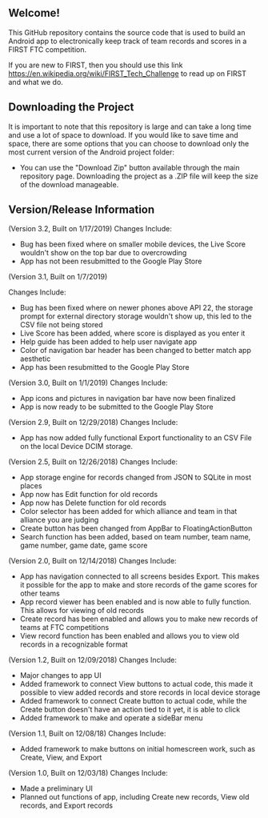 ## Welcome!
This GitHub repository contains the source code that is used to build an Android app to electronically keep track of team records and scores in a FIRST FTC competition.

If you are new to FIRST, then you should use this link https://en.wikipedia.org/wiki/FIRST_Tech_Challenge to read up on FIRST and what we do.

## Downloading the Project
It is important to note that this repository is large and can take a long time and use a lot of space to download. If you would like to save time and space, there are some options that you can choose to download only the most current version of the Android project folder:

* You can use the "Download Zip" button available through the main repository page.  Downloading the project as a .ZIP file will keep the size of the download manageable.

## Version/Release Information
(Version 3.2, Built on 1/17/2019)
Changes Include:

* Bug has been fixed where on smaller mobile devices, the Live Score wouldn't show on the top bar due to overcrowding
* App has not been resubmitted to the Google Play Store

(Version 3.1, Built on 1/7/2019)

Changes Include:

* Bug has been fixed where on newer phones above API 22, the storage prompt for external directory storage wouldn't show up, this led to the CSV file not being stored
* Live Score has been added, where score is displayed as you enter it
* Help guide has been added to help user navigate app
* Color of navigation bar header has been changed to better match app aesthetic 
* App has been resubmitted to the Google Play Store

(Version 3.0, Built on 1/1/2019)
Changes Include:

* App icons and pictures in navigation bar have now been finalized
* App is now ready to be submitted to the Google Play Store

(Version 2.9, Built on 12/29/2018)
Changes Include: 

* App has now added fully functional Export functionality to an CSV File on the local Device DCIM storage. 

(Version 2.5, Built on 12/26/2018)
Changes Include: 

* App storage engine for records changed from JSON to SQLite in most places
* App now has Edit function for old records
* App now has Delete function for old records
* Color selector has been added for which alliance and team in that alliance you are judging
* Create button has been changed from AppBar to FloatingActionButton
* Search function has been added, based on team number, team name, game number, game date, game score
    
(Version 2.0, Built on 12/14/2018)
Changes Include:

* App has navigation connected to all screens besides Export. This makes it possible for the app to make and store records of the game scores for other teams
* App record viewer has been enabled and is now able to fully function. This allows for viewing of old records
* Create record has been enabled and allows you to make new records of teams at FTC competitions
* View record function has been enabled and allows you to view old records in a recognizable format

(Version 1.2, Built on 12/09/2018)
Changes Include: 

* Major changes to app UI
* Added framework to connect View buttons to actual code, this made it possible to view added records and store records in local device storage
* Added framework to connect Create button to actual code, while the Create button doesn't have an action tied to it yet, it is able to click
* Added framework to make and operate a sideBar menu

(Version 1.1, Built on 12/08/18)
Changes Include:

* Added framework to make buttons on initial homescreen work, such as Create, View, and Export

(Version 1.0, Built on 12/03/18)
Changes Include: 

* Made a preliminary UI
* Planned out functions of app, including Create new records, View old records, and Export records
